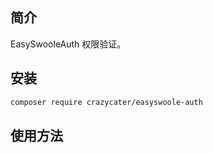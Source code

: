 ## 简介
EasySwooleAuth 权限验证。
## 安装
```bash
composer require crazycater/easyswoole-auth
```
## 使用方法
```
 

```
